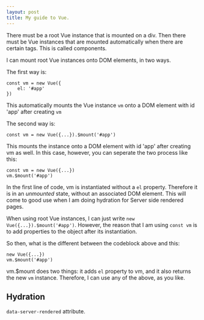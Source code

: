 ```yaml
---
layout: post
title: My guide to Vue.
---
```

There must be a root Vue instance that is mounted on a div. Then there must be Vue instances that are mounted automatically when there are certain tags. This is called components.

I can mount root Vue instances onto DOM elements,  in two ways.

The first way is:

    const vm = new Vue({
	    el: '#app'
	})

This automatically mounts the Vue instance `vm` onto a DOM element with id 'app' after creating `vm`

The second way is:

    const vm = new Vue({...}).$mount('#app')

This mounts the instance onto a DOM element with id 'app' after creating vm as well. In this case, however, you can seperate the two process like this:

    const vm = new Vue({...})
    vm.$mount('#app')

In the first line of code, vm is instantiated without a `el` property. Therefore it is in an *unmounted* state, without an associated DOM element.
This will come to good use when I am doing hydration for Server side rendered pages.

When using root Vue instances, I can just write `new Vue({...}).$mount('#app')`. However, the reason that I am using `const vm` is to add properties to the object after its instantiation.

So then, what is the different between the codeblock above and this:

	new Vue({...})
	vm.$mount('#app')

vm.$mount does two things: it adds `el` property to vm, and it also returns the new `vm` instance. Therefore, I can use any of the above, as you like.

## Hydration
`data-server-rendered` attribute.
<!--stackedit_data:
eyJoaXN0b3J5IjpbLTk4MDM2Njc5MSwxNDU0ODI0MTQxLDEwNT
IyNDg2NzksLTE2MDU5MjQ4ODddfQ==
-->